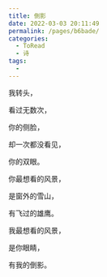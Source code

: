 ```yaml
---
title: 倒影
date: 2022-03-03 20:11:49
permalink: /pages/b6bade/
categories:
  - ToRead
  - 诗
tags:
  - 
---
```

我转头，

看过无数次，

你的侧脸，

却一次都没看见，

你的双眼。

你最想看的风景，

是窗外的雪山，

有飞过的雄鹰。

我最想看的风景，

是你眼睛，

有我的倒影。

 